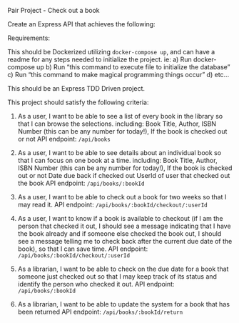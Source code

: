 Pair Project - Check out a book

Create an Express API that achieves the following:

Requirements:

This should be Dockerized utilizing `docker-compose up`, and can have a readme for any steps needed to initialize the project. 
    ie: a) Run docker-compose up
        b) Run “this command to execute file to initialize the database”
        c) Run “this command to make magical programming things occur”
        d) etc...

This should be an Express TDD Driven project.

This project should satisfy the following criteria:
1. As a user, I want to be able to see a list of every book in the library so that I can browse the selections.
        including:
            Book Title,
            Author,
            ISBN Number (this can be any number for today!),
            If the book is checked out or not
    API endpoint: `/api/books`

2.  As a user, I want to be able to see details about an individual book so that I can focus on one book at a time.
        including:
            Book Title,
            Author,
            ISBN Number (this can be any number for today!),
            If the book is checked out or not
            Date due back if checked out
            UserId of user that checked out the book
    API endpoint: `/api/books/:bookId`

3. As a user, I want to be able to check out a book for two weeks so that I may read it.
    API endpoint: `/api/books/:bookId/checkout/:userId`

4. As a user, I want to know if a book is available to checkout (if I am the person that checked it out, I should see a message indicating that I have the book already and if someone else checked the book out, I should see a message telling me to check back after the current due date of the book), so that I can save time.
    API endpoint: `/api/books/:bookId/checkout/:userId`

5.  As a librarian, I want to be able to check on the due date for a book that someone just checked out so that I may 	keep track of its status and identify the person who checked it out.
    API endpoint: `/api/books/:bookId`

6. As a librarian, I want to be able to update the system for a book that has been returned
    API endpoint: `/api/books/:bookId/return`